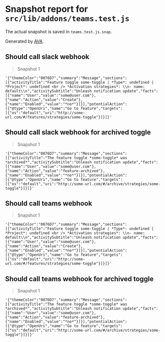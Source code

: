 # Snapshot report for `src/lib/addons/teams.test.js`

The actual snapshot is saved in `teams.test.js.snap`.

Generated by [AVA](https://avajs.dev).

## Should call slack webhook

> Snapshot 1

    '{"themeColor":"0076D7","summary":"Message","sections":[{"activityTitle":"Feature toggle some-toggle | *Type*: undefined | *Project*: undefined <br /> *Activation strategies*: \\n- name: default\\n","activitySubtitle":"Unleash notification update","facts":[{"name":"User","value":"some@user.com"},{"name":"Action","value":"Create"},{"name":"Enabled","value":"*no*"}]}],"potentialAction":[{"@type":"OpenUri","name":"Go to feature","targets":[{"os":"default","uri":"http://some-url.com/#/features/strategies/some-toggle"}]}]}'

## Should call slack webhook for archived toggle

> Snapshot 1

    '{"themeColor":"0076D7","summary":"Message","sections":[{"activityTitle":"The feature toggle *some-toggle* was *archived*","activitySubtitle":"Unleash notification update","facts":[{"name":"User","value":"some@user.com"},{"name":"Action","value":"feature-archived"},{"name":"Enabled","value":"*no*"}]}],"potentialAction":[{"@type":"OpenUri","name":"Go to feature","targets":[{"os":"default","uri":"http://some-url.com/#/archive/strategies/some-toggle"}]}]}'

## Should call teams webhook

> Snapshot 1

    '{"themeColor":"0076D7","summary":"Message","sections":[{"activityTitle":"Feature toggle some-toggle | *Type*: undefined | *Project*: undefined <br /> *Activation strategies*: \\n- name: default\\n","activitySubtitle":"Unleash notification update","facts":[{"name":"User","value":"some@user.com"},{"name":"Action","value":"Create"},{"name":"Enabled","value":"*no*"}]}],"potentialAction":[{"@type":"OpenUri","name":"Go to feature","targets":[{"os":"default","uri":"http://some-url.com/#/features/strategies/some-toggle"}]}]}'

## Should call teams webhook for archived toggle

> Snapshot 1

    '{"themeColor":"0076D7","summary":"Message","sections":[{"activityTitle":"The feature toggle *some-toggle* was *archived*","activitySubtitle":"Unleash notification update","facts":[{"name":"User","value":"some@user.com"},{"name":"Action","value":"feature-archived"},{"name":"Enabled","value":"*no*"}]}],"potentialAction":[{"@type":"OpenUri","name":"Go to feature","targets":[{"os":"default","uri":"http://some-url.com/#/archive/strategies/some-toggle"}]}]}'
